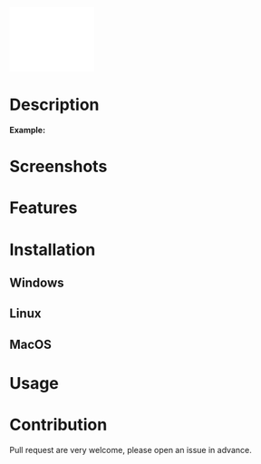 
![screenshot](Assets/Images/Logo.png)

# Description

**Example:**

# Screenshots

<!--
<p align="center">
  <img src="https://Screenshot.png">
</p>
-->

# Features

# Installation

## Windows

## Linux

## MacOS

# Usage

# Contribution
Pull request are very welcome, please open an issue in advance.